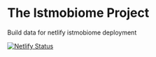 # The Istmobiome Project
Build data for netlify istmobiome deployment

[![Netlify Status](https://api.netlify.com/api/v1/badges/9d7a60f8-27e2-4377-b365-2e8831d31496/deploy-status)](https://app.netlify.com/sites/istmobiome/deploys)
